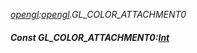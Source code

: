 _[opengl](../../modules/opengl/opengl-module.md):[opengl](../../modules/opengl/opengl-module.md).GL\_COLOR\_ATTACHMENT0_
##### Const GL\_COLOR\_ATTACHMENT0:[Int](../../modules/wonkey/wonkey-types-int.md)

